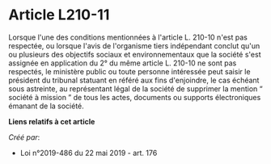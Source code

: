 # Article L210-11

Lorsque l'une des conditions mentionnées à l'article L. 210-10 n'est pas respectée, ou lorsque l'avis de l'organisme tiers
indépendant conclut qu'un ou plusieurs des objectifs sociaux et environnementaux que la société s'est assignée en application
du 2° du même article L. 210-10 ne sont pas respectés, le ministère public ou toute personne intéressée peut saisir le
président du tribunal statuant en référé aux fins d'enjoindre, le cas échéant sous astreinte, au représentant légal de la
société de supprimer la mention “ société à mission ” de tous les actes, documents ou supports électroniques émanant de la
société.

**Liens relatifs à cet article**

_Créé par_:

  - Loi n°2019-486 du 22 mai 2019 - art. 176
